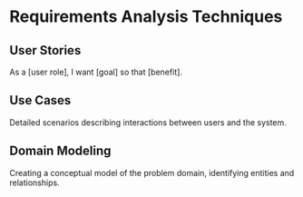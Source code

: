 # Requirements Analysis Techniques

## User Stories

As a [user role], I want [goal] so that [benefit].

## Use Cases

Detailed scenarios describing interactions between users and the system.

## Domain Modeling

Creating a conceptual model of the problem domain, identifying entities and relationships.